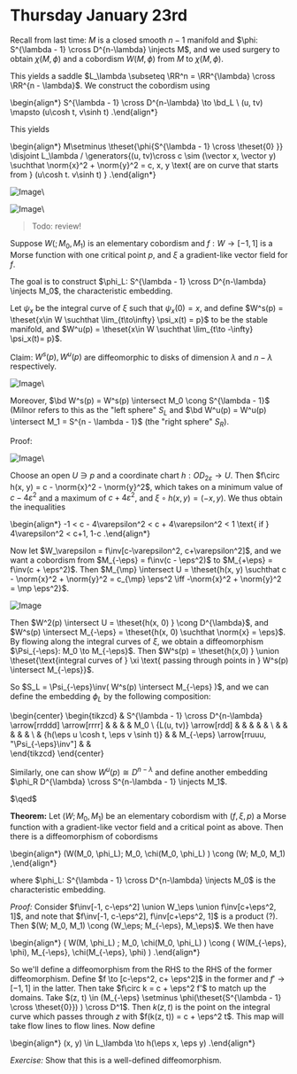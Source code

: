 # Thursday January 23rd

Recall from last time:
$M$ is a closed smooth $n-1$ manifold and $\phi: S^{\lambda - 1} \cross D^{n-\lambda} \injects M$, and we used surgery to obtain $\chi(M, \phi)$ and a cobordism $W(M, \phi)$ from $M$ to $\chi(M, \phi)$.

This yields a saddle $L_\lambda \subseteq \RR^n = \RR^{\lambda} \cross \RR^{n - \lambda}$.
We construct the cobordism using

\begin{align*}
S^{\lambda - 1} \cross D^{n-\lambda} \to \bd_L \\
(u, tv) \mapsto (u\cosh t, v\sinh t)
.\end{align*}

This yields

\begin{align*}
M\setminus \theset{\phi{S^{\lambda - 1} \cross \theset{0} }} \disjoint L_\lambda 
/ \generators{(u, tv)\cross c \sim (\vector x, \vector y) \suchthat \norm{x}^2 + \norm{y}^2 = c, x, y \text{ are on curve that starts from } (u\cosh t. v\sinh t)  }
.\end{align*}


![Image](figures/2020-01-23-11:22.png)\

![Image](figures/2020-01-23-11:23.png)\

> Todo: review!


Suppose $W(; M_0, M_1)$ is an elementary cobordism and $f: W \to [-1, 1]$ is a Morse function with one critical point $p$, and $\xi$ a gradient-like vector field for $f$.

The goal is to construct $\phi_L: S^{\lambda - 1} \cross D^{n-\lambda} \injects M_0$, the characteristic embedding.

Let $\psi_x$ be the integral curve of $\xi$ such that $\psi_x(0) = x$, and define $W^s(p) = \theset{x\in W \suchthat \lim_{t\to\infty} \psi_x(t) = p}$ to be the stable manifold, and $W^u(p) = \theset{x\in W \suchthat \lim_{t\to -\infty} \psi_x(t)= p}$.

Claim:
$W^s(p), W^u(p)$ are diffeomorphic to disks of dimension $\lambda$ and $n-\lambda$ respectively.

![Image](figures/2020-01-23-11:33.png)\

Moreover, $\bd W^s(p) = W^s(p) \intersect M_0 \cong S^{\lambda - 1}$ (Milnor refers to this as the "left sphere" $S_L$ and $\bd W^u(p) = W^u(p) \intersect M_1 = S^{n - \lambda - 1}$ (the "right sphere" $S_R$).

Proof:

![Image](figures/2020-01-23-11:38.png)\

Choose an open $U \ni p$ and a coordinate chart $h: OD_{2\varepsilon} \to U$.
Then $f\circ h(x, y) = c - \norm{x}^2 - \norm{y}^2$, which takes on a minimum value of $c - 4\varepsilon^2$ and a maximum of $c + 4\varepsilon^2$, and $\xi \circ h(x, y) = (-x, y)$.
We thus obtain the inequalities

\begin{align*}
-1 < c - 4\varepsilon^2 < c + 4\varepsilon^2 < 1 \text{ if } 4\varepsilon^2 < c+1, 1-c
.\end{align*}

Now let $W_\varepsilon = f\inv[c-\varepsilon^2, c+\varepsilon^2]$, and we want a cobordism from $M_{-\eps} = f\inv(c - \eps^2)$ to $M_{+\eps} = f\inv(c + \eps^2)$.
Then $M_{\mp} \intersect U = \theset{h(x, y) \suchthat c - \norm{x}^2 + \norm{y}^2 = c_{\mp} \eps^2 \iff -\norm{x}^2 + \norm{y}^2 = \mp \eps^2}$.

![Image](figures/2020-01-23-11:46.png)

Then $W^2(p) \intersect U = \theset{h(x, 0) } \cong D^{\lambda}$, and $W^s(p) \intersect M_{-\eps} = \theset{h(x, 0) \suchthat \norm{x} = \eps}$.
By flowing along the integral curves of $\xi$, we obtain a diffeomorphism $\Psi_{-\eps}: M_0 \to M_{-\eps}$.
Then $W^s(p) = \theset{h(x,0) } \union \theset{\text{integral curves of } \xi \text{ passing through points in } W^s(p) \intersect M_{-\eps}}$.

So $S_L = \Psi_{-\eps}\inv( W^s(p) \intersect M_{-\eps} )$, and we can define the embedding $\phi_L$ by the following composition:

\begin{center}
\begin{tikzcd}
& S^{\lambda - 1} \cross D^{n-\lambda} \arrow[rrddd] \arrow[rrrr] &  &                                             &  & M_0 \\
{L(u, tv)} \arrow[rdd] &                                                                 &  &                                             &  &     \\
&                                                                 &  &                                             &  &     \\
& {h(\eps u \cosh t, \eps v \sinh t)}                             &  & M_{-\eps} \arrow[rruuu, "\Psi_{-\eps}\inv"] &  &    
\end{tikzcd}
\end{center}


Similarly, one can show $W^u(p) \cong D^{n-\lambda}$ and define another embedding $\phi_R D^{\lambda} \cross S^{n-\lambda - 1} \injects M_1$.

$\qed$

**Theorem:**
Let $(W; M_0, M_1)$ be an elementary cobordism with $(f, \xi, p)$ a Morse function with a gradient-like vector field and a critical point as above.
Then there is a diffeomorphism of cobordisms

\begin{align*}
(W(M_0, \phi_L); M_0, \chi(M_0, \phi_L) ) \cong (W; M_0, M_1)
,\end{align*}

where $\phi_L: S^{\lambda - 1} \cross D^{n-\lambda} \injects M_0$ is the characteristic embedding.

*Proof:*
Consider $f\inv[-1, c-\eps^2] \union W_\eps \union f\inv[c+\eps^2, 1]$, and note that $f\inv[-1, c-\eps^2], f\inv[c+\eps^2, 1]$ is a product (?).
Then $(W; M_0, M_1) \cong (W_\eps; M_{-\eps}, M_\eps)$.
We then have

\begin{align*}
( W(M, \phi_L) ; M_0, \chi(M_0, \phi_L) ) \cong ( W(M_{-\eps}, \phi), M_{-\eps}, \chi(M_{-\eps}, \phi) )
.\end{align*}

So we'll define a diffeomorphism from the RHS to the RHS of the former diffeomorphism.
Define $f \to [c-\eps^2, c+ \eps^2]$ in the former and $f' \to [-1, 1]$ in the latter.
Then take $f\circ k = c + \eps^2 f'$ to match up the domains.
Take $(z, t) \in (M_{-\eps} \setminus \phi(\theset{S^{\lambda - 1} \cross \theset{0}}) ) \cross D^1$.
Then $k(z, t)$ is the point on the integral curve which passes through $z$ with $f(k(z, t)) = c + \eps^2 t$.
This map will take flow lines to flow lines.
Now define 

\begin{align*}
(x, y) \in L_\lambda \to h(\eps x, \eps y)
.\end{align*}

*Exercise:* 
Show that this is a well-defined diffeomorphism.
